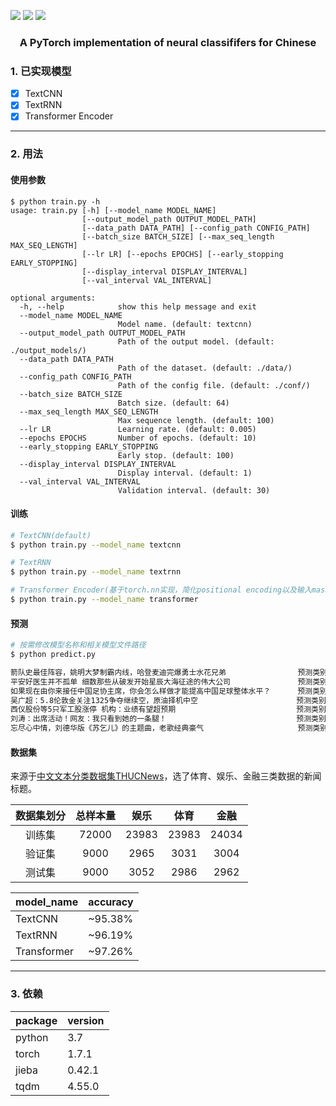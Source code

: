 ![](https://img.shields.io/badge/license-MIT-blue)
![](https://img.shields.io/badge/python-3.7-green)
![](https://img.shields.io/badge/torch-1.7.1-green)

<h3 align="center">
<p>A PyTorch implementation of neural classififers for Chinese</p>
</h3>

### 1. 已实现模型
- [x] TextCNN
- [x] TextRNN
- [x] Transformer Encoder

---

### 2. 用法

#### 使用参数

```
$ python train.py -h
usage: train.py [-h] [--model_name MODEL_NAME]
                [--output_model_path OUTPUT_MODEL_PATH]
                [--data_path DATA_PATH] [--config_path CONFIG_PATH]
                [--batch_size BATCH_SIZE] [--max_seq_length MAX_SEQ_LENGTH]
                [--lr LR] [--epochs EPOCHS] [--early_stopping EARLY_STOPPING]
                [--display_interval DISPLAY_INTERVAL]
                [--val_interval VAL_INTERVAL]

optional arguments:
  -h, --help            show this help message and exit
  --model_name MODEL_NAME
                        Model name. (default: textcnn)
  --output_model_path OUTPUT_MODEL_PATH
                        Path of the output model. (default: ./output_models/)
  --data_path DATA_PATH
                        Path of the dataset. (default: ./data/)
  --config_path CONFIG_PATH
                        Path of the config file. (default: ./conf/)
  --batch_size BATCH_SIZE
                        Batch size. (default: 64)
  --max_seq_length MAX_SEQ_LENGTH
                        Max sequence length. (default: 100)
  --lr LR               Learning rate. (default: 0.005)
  --epochs EPOCHS       Number of epochs. (default: 10)
  --early_stopping EARLY_STOPPING
                        Early stop. (default: 100)
  --display_interval DISPLAY_INTERVAL
                        Display interval. (default: 1)
  --val_interval VAL_INTERVAL
                        Validation interval. (default: 30)
```

#### 训练
```bash
# TextCNN(default)
$ python train.py --model_name textcnn

# TextRNN
$ python train.py --model_name textrnn

# Transformer Encoder(基于torch.nn实现，简化positional encoding以及输入mask)
$ python train.py --model_name transformer
```

#### 预测
```bash
# 按需修改模型名称和相关模型文件路径
$ python predict.py

箭队史最佳阵容，姚明大梦制霸内线，哈登麦迪完爆勇士水花兄弟                预测类别:sports
平安好医生并不孤单 细数那些从破发开始星辰大海征途的伟大公司               预测类别:entertainment
如果现在由你来接任中国足协主席，你会怎么样做才能提高中国足球整体水平？      预测类别:entertainment
吴广超：5.8伦敦金关注1325争夺继续空，原油择机中空                      预测类别:sports
西仪股份等5只军工股涨停 机构：业绩有望超预期                           预测类别:finance
刘涛：出席活动！网友：我只看到她的一条腿！                             预测类别:entertainment
忘尽心中情，刘德华版《苏乞儿》的主题曲，老歌经典豪气                     预测类别:entertainment
```

#### 数据集
来源于[中文文本分类数据集THUCNews](http://thuctc.thunlp.org/#%E4%B8%AD%E6%96%87%E6%96%87%E6%9C%AC%E5%88%86%E7%B1%BB%E6%95%B0%E6%8D%AE%E9%9B%86THUCNews)，选了体育、娱乐、金融三类数据的新闻标题。

| 数据集划分 | 总样本量 | 娱乐 | 体育 | 金融 |
| :---: | :---: | :---: | :---: | :---: |
| 训练集 | 72000 | 23983 | 23983 | 24034 |
| 验证集 | 9000 | 2965 | 3031 | 3004 |
| 测试集 | 9000 | 3052 | 2986 | 2962 |

| model_name | accuracy |
| --- | --- |
| TextCNN | ~95.38% |
| TextRNN | ~96.19% |
| Transformer | ~97.26% |

---

### 3. 依赖

| package | version |
|--- | --- |
| python | 3.7 |
| torch | 1.7.1 |
| jieba | 0.42.1 |
| tqdm | 4.55.0 |
